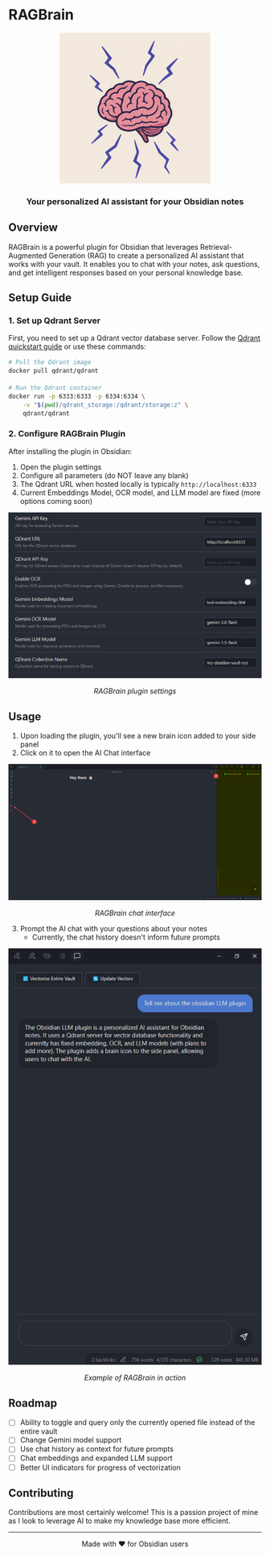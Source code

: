 # RAGBrain

<div align="center"> <img src="imgs/RAGBrain.png" alt="RAGBrain Logo" width="300"/> <h3>Your personalized AI assistant for your Obsidian notes</h3> </div>

## Overview

RAGBrain is a powerful plugin for Obsidian that leverages Retrieval-Augmented Generation (RAG) to create a personalized AI assistant that works with your vault. It enables you to chat with your notes, ask questions, and get intelligent responses based on your personal knowledge base.

## Setup Guide

### 1. Set up Qdrant Server

First, you need to set up a Qdrant vector database server. Follow the [Qdrant quickstart guide](https://qdrant.tech/documentation/quickstart/) or use these commands:

```bash
# Pull the Qdrant image
docker pull qdrant/qdrant

# Run the Qdrant container
docker run -p 6333:6333 -p 6334:6334 \
    -v "$(pwd)/qdrant_storage:/qdrant/storage:z" \
    qdrant/qdrant
```

### 2. Configure RAGBrain Plugin

After installing the plugin in Obsidian:

1. Open the plugin settings
2. Configure all parameters (do NOT leave any blank)
3. The Qdrant URL when hosted locally is typically `http://localhost:6333`
4. Current Embeddings Model, OCR model, and LLM model are fixed (more options coming soon)

<div align="center"> <img src="imgs/Pasted image 20250511205355.png" alt="RAGBrain Settings" width="600"/> <p><em>RAGBrain plugin settings</em></p> </div>

## Usage

1. Upon loading the plugin, you'll see a new brain icon added to your side panel
2. Click on it to open the AI Chat interface

<div align="center"> <img src="imgs/Pasted image 20250511210053.png" alt="RAGBrain Interface" width="600"/> <p><em>RAGBrain chat interface</em></p> </div>

3. Prompt the AI chat with your questions about your notes
    - Currently, the chat history doesn't inform future prompts

<div align="center"> <img src="imgs/Pasted image 20250511211220.png" alt="RAGBrain Chat Example" width="600"/> <p><em>Example of RAGBrain in action</em></p> </div>

## Roadmap

- [ ] Ability to toggle and query only the currently opened file instead of the entire vault
- [ ] Change Gemini model support
- [ ] Use chat history as context for future prompts
- [ ] Chat embeddings and expanded LLM support
- [ ] Better UI indicators for progress of vectorization

## Contributing

Contributions are most certainly welcome! This is a passion project of mine as I look to leverage AI to make my knowledge base more efficient.


---

<div align="center"> Made with ❤️ for Obsidian users </div>